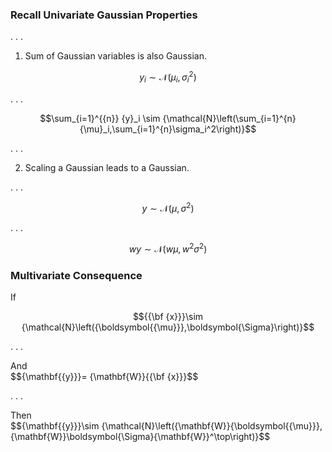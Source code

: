 <!--frame start-->
### Recall Univariate Gaussian Properties

. . .

1.  Sum of Gaussian variables is also Gaussian.

$${y}_i \sim {\mathcal{N}\left({\mu}_i,\sigma_i^2\right)}$$

. . .

$$\sum_{i=1}^{{n}} {y}_i \sim {\mathcal{N}\left(\sum_{i=1}^{n}{\mu}_i,\sum_{i=1}^{n}\sigma_i^2\right)}$$

. . .

2.  Scaling a Gaussian leads to a Gaussian. 

. . .

$${y}\sim {\mathcal{N}\left({\mu},\sigma^2\right)}$$

. . .

$${w}{y}\sim {\mathcal{N}\left({w}{\mu},{w}^2 \sigma^2\right)}$$


### Multivariate Consequence

<div align="left">If</div>

$${{\bf {x}}}\sim {\mathcal{N}\left({\boldsymbol{{\mu}}},\boldsymbol{\Sigma}\right)}$$

. . .

<div align="left">And</div>
$${\mathbf{{y}}}= {\mathbf{W}}{{\bf {x}}}$$

. . .

<div align="left">Then</div>
$${\mathbf{{y}}}\sim {\mathcal{N}\left({\mathbf{W}}{\boldsymbol{{\mu}}},{\mathbf{W}}\boldsymbol{\Sigma}{\mathbf{W}}^\top\right)}$$

